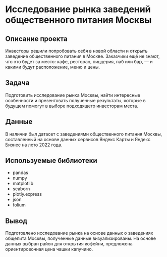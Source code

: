 # Исследование рынка заведений общественного питания Москвы

## Описание проекта
Инвесторы решили попробовать себя в новой области и открыть заведение общественного питания в Москве. Заказчики ещё не знают, что это будет за место: кафе, ресторан, пиццерия, паб или бар, — и какими будут расположение, меню и цены.

## Задача
Подготовить исследование рынка Москвы, найти интересные особенности и презентовать полученные результаты, которые в будущем помогут в выборе подходящего инвесторам места.

## Данные

В наличии был датасет с заведениями общественного питания Москвы, составленный на основе данных сервисов Яндекс Карты и Яндекс Бизнес на лето 2022 года.

## Используемые библиотеки
- pandas
- numpy
- matplotlib
- seaborn
- plotly.express
- json
- folium

## Вывод
Подготовлено исследование рынка на основе данных о заведениях общепита Москвы, полученные данные визуализированы. На основе данных выбран район для открытия кофейни, предложена ориентировочная цена чашки капучино. 

